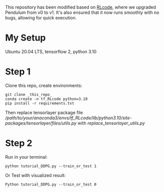 This repository has been modified based on [RLcode](https://github.com/louisnino/RLcode), where we upgraded Pendulum from v0 to v1. It's also ensured that it now runs smoothly with no bugs, allowing for quick execution.


# My Setup
Ubuntu 20.04 LTS, tensorflow 2, python 3.10

# Step 1
Clone this repo, create environments:
```
git clone _this_repo_
conda create -n tf_RLcode python=3.10
pip install -r requirements.txt
```
Then replace tensorlayer package file */path/to/your/anaconda3/envs/tf_RLcode/lib/python3.10/site-packages/tensorlayer/files/utils.py* with *replace_tensorlayer_utils.py*


# Step 2
Run in your terminal:
```
python tutorial_DDPG.py --train_or_test 1
```

Or Test with visualized result:
```
Python tutorial_DDPG.py --train_or_test 0
```

